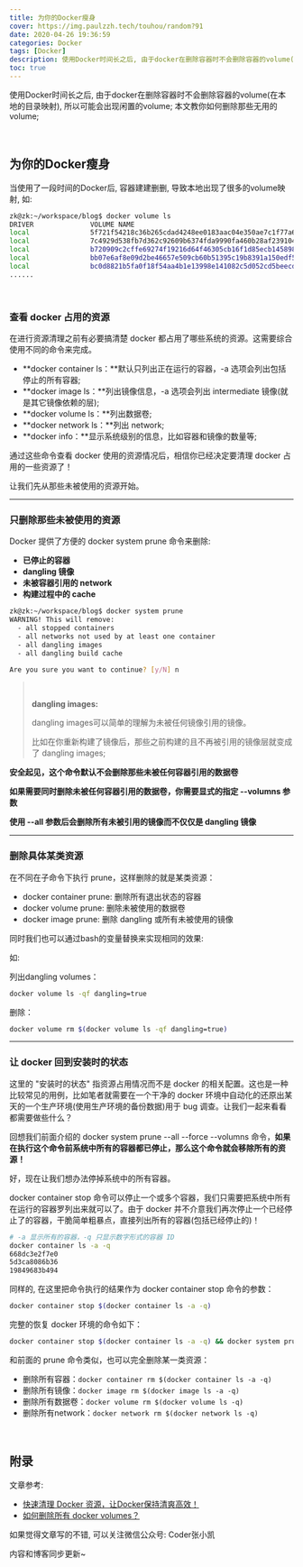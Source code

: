 ```yaml
---
title: 为你的Docker瘦身
cover: https://img.paulzzh.tech/touhou/random?91
date: 2020-04-26 19:36:59
categories: Docker
tags: [Docker]
description: 使用Docker时间长之后, 由于docker在删除容器时不会删除容器的volume(在本地的目录映射), 所以可能会出现闲置的volume; 本文教你如何删除那些无用的volume;
toc: true
---
```


使用Docker时间长之后, 由于docker在删除容器时不会删除容器的volume(在本地的目录映射), 所以可能会出现闲置的volume; 本文教你如何删除那些无用的volume;

<br/>

<!--more-->

<!-- **目录:** -->

<!-- toc -->

<!-- <br/> -->

## 为你的Docker瘦身

当使用了一段时间的Docker后, 容器建建删删, 导致本地出现了很多的volume映射, 如:

```bash
zk@zk:~/workspace/blog$ docker volume ls
DRIVER              VOLUME NAME
local               5f721f54218c36b265cdad4248ee0183aac04e350ae7c1f77a6778e716ac926d
local               7c4929d538fb7d362c92609b6374fda9990fa460b28af239104661f212080bcd
local               b720909c2cffe69274f19216d64f46305cb16f1d85ecb145898f2ae0f7088462
local               bb07e6af8e09d2be46657e509cb60b51395c19b8391a150edf5d677708c337c0
local               bc0d8821b5fa0f18f54aa4b1e13998e141082c5d052cd5beecd77304594efc24
......
```

<br/>

### 查看 docker 占用的资源

在进行资源清理之前有必要搞清楚 docker 都占用了哪些系统的资源。这需要综合使用不同的命令来完成。

-   **docker container ls：**默认只列出正在运行的容器，-a 选项会列出包括停止的所有容器;
-   **docker image ls：**列出镜像信息，-a 选项会列出 intermediate 镜像(就是其它镜像依赖的层);
-   **docker volume ls：**列出数据卷;
-   **docker network ls：**列出 network;
-   **docker info：**显示系统级别的信息，比如容器和镜像的数量等;

通过这些命令查看 docker 使用的资源情况后，相信你已经决定要清理 docker 占用的一些资源了！

让我们先从那些未被使用的资源开始。

****

### 只删除那些未被使用的资源

Docker 提供了方便的 docker system prune 命令来删除:

-   **已停止的容器**
-   **dangling 镜像**
-   **未被容器引用的 network** 
-   **构建过程中的 cache**

```bash
zk@zk:~/workspace/blog$ docker system prune 
WARNING! This will remove:
  - all stopped containers
  - all networks not used by at least one container
  - all dangling images
  - all dangling build cache

Are you sure you want to continue? [y/N] n
```

><br/>
>
>**dangling images:**
>
> dangling images可以简单的理解为未被任何镜像引用的镜像。
>
>比如在你重新构建了镜像后，那些之前构建的且不再被引用的镜像层就变成了 dangling images;

**安全起见，这个命令默认不会删除那些未被任何容器引用的数据卷**

**如果需要同时删除未被任何容器引用的数据卷，你需要显式的指定 --volumns 参数**

**使用 --all 参数后会删除所有未被引用的镜像而不仅仅是 dangling 镜像**

****

### 删除具体某类资源

在不同在子命令下执行 prune，这样删除的就是某类资源：

-   docker container prune: 删除所有退出状态的容器
-   docker volume prune: 删除未被使用的数据卷
-   docker image prune: 删除 dangling 或所有未被使用的镜像

同时我们也可以通过bash的变量替换来实现相同的效果:

如:

列出dangling volumes：

```bash
docker volume ls -qf dangling=true
```

删除：

```bash
docker volume rm $(docker volume ls -qf dangling=true)
```

****

### 让 docker 回到安装时的状态

这里的 "安装时的状态" 指资源占用情况而不是 docker  的相关配置。这也是一种比较常见的用例，比如笔者就需要在一个干净的 docker  环境中自动化的还原出某天的一个生产环境(使用生产环境的备份数据)用于 bug 调查。让我们一起来看看都需要做些什么？

回想我们前面介绍的 docker system prune --all --force --volumns 命令，**如果在执行这个命令前系统中所有的容器都已停止，那么这个命令就会移除所有的资源！**

好，现在让我们想办法停掉系统中的所有容器。

docker container stop 命令可以停止一个或多个容器，我们只需要把系统中所有在运行的容器罗列出来就可以了。由于 docker 并不介意我们再次停止一个已经停止了的容器，干脆简单粗暴点，直接列出所有的容器(包括已经停止的)！

```bash
# -a 显示所有的容器，-q 只显示数字形式的容器 ID
docker container ls -a -q
668dc3e2f7e0
5d3ca8086b36
19849683b494
```

同样的, 在这里把命令执行的结果作为 docker container stop 命令的参数：

```bash
docker container stop $(docker container ls -a -q)
```

完整的恢复 docker 环境的命令如下：

```bash
docker container stop $(docker container ls -a -q) && docker system prune --all --force --volumns
```

和前面的 prune 命令类似，也可以完全删除某一类资源：

-   删除所有容器：`docker container rm $(docker container ls -a -q)`
-   删除所有镜像：`docker image rm $(docker image ls -a -q)`
-   删除所有数据卷：`docker volume rm $(docker volume ls -q)`
-   删除所有network：`docker network rm $(docker network ls -q)`

<br/>

## 附录

文章参考:

-   [快速清理 Docker 资源，让Docker保持清爽高效！](https://baijiahao.baidu.com/s?id=1603760171088416076&wfr=spider&for=pc)
-   [如何删除所有 docker volumes？](https://cloud.tencent.com/developer/ask/38498)



如果觉得文章写的不错, 可以关注微信公众号: Coder张小凯

内容和博客同步更新~

<br/>